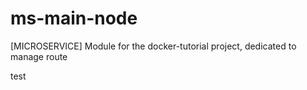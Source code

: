 # ms-main-node
[MICROSERVICE] Module for the docker-tutorial project, dedicated to manage route

test
